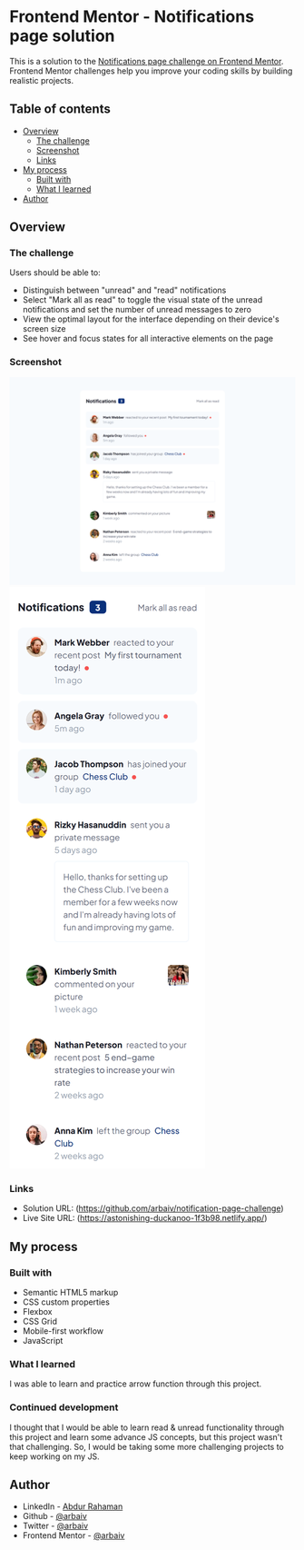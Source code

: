 # Frontend Mentor - Notifications page solution

This is a solution to the [Notifications page challenge on Frontend Mentor](https://www.frontendmentor.io/challenges/notifications-page-DqK5QAmKbC). Frontend Mentor challenges help you improve your coding skills by building realistic projects. 

## Table of contents

- [Overview](#overview)
  - [The challenge](#the-challenge)
  - [Screenshot](#screenshot)
  - [Links](#links)
- [My process](#my-process)
  - [Built with](#built-with)
  - [What I learned](#what-i-learned)
- [Author](#author)


## Overview

### The challenge

Users should be able to:

- Distinguish between "unread" and "read" notifications
- Select "Mark all as read" to toggle the visual state of the unread notifications and set the number of unread messages to zero
- View the optimal layout for the interface depending on their device's screen size
- See hover and focus states for all interactive elements on the page

### Screenshot

![](images/screenshot/desktop-screenshot.png)
![](images/screenshot/mobile-screenshot.png)


### Links

- Solution URL: (https://github.com/arbaiv/notification-page-challenge)
- Live Site URL: (https://astonishing-duckanoo-1f3b98.netlify.app/)

## My process

### Built with

- Semantic HTML5 markup
- CSS custom properties
- Flexbox
- CSS Grid
- Mobile-first workflow
- JavaScript

### What I learned

I was able to learn and practice arrow function through this project. 

### Continued development

I thought that I would be able to learn read & unread functionality through this project and learn some advance JS concepts, but this project wasn't that challenging. So, I would be taking some more challenging projects to keep working on my JS.


## Author

- LinkedIn - [Abdur Rahaman](https://www.linkedin.com/in/abdur-rahaman-arb4/)
- Github - [@arbaiv](https://github.com/arbaiv)
- Twitter - [@arbaiv](https://twitter.com/arbaiv)
- Frontend Mentor - [@arbaiv](https://www.frontendmentor.io/profile/arbaiv)
